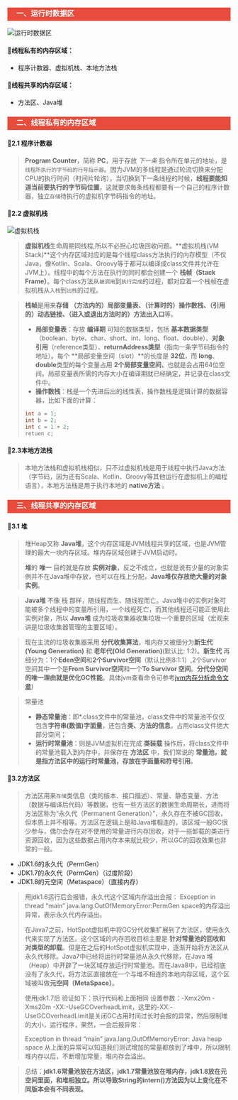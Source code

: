 <h3 style="padding-bottom:6px; padding-left:20px; color:#ffffff; background-color:#E74C3C;">一、运行时数据区</h3>

![运行时数据区](https://i.loli.net/2018/12/13/5c11e3f47e659.png)

#### :womans_hat:线程私有的内存区域：

- 程序计数器、虚拟机栈、本地方法栈

#### :closed_umbrella:线程共享的内存区域：

* 方法区、Java堆



<h3 style="padding-bottom:6px; padding-left:20px; color:#ffffff; background-color:#E74C3C;">二、线程私有的内存区域</h3>

#### :curry:2.1 程序计数器

> **Program Counter**，简称 **PC**，用于存放 *下一条* 指令所在单元的地址，是`线程所执行的字节码的行号指示器`。因为JVM的多线程是通过轮流切换来分配CPU的执行时间（时间片轮询），当切换到下一条线程的时候，**线程要能知道当前要执行的字节码位置**，这就要求每条线程都要有一个自己的程序计数器，独立`存储`待执行的虚拟机字节码指令的地址。

#### :custard:2.2 虚拟机栈

![虚拟机栈](https://i.loli.net/2018/12/13/5c1229db978ad.png)

> **虚拟机栈**生命周期同线程,所以不必担心垃圾回收问题。**虚拟机栈(VM Stack)**这个内存区域对应的是每个线程class方法执行的内存模型（不仅Java，像Kotlin、Scala、Groovy等于都可以编译成class文件并允许在JVM上）。线程中的每个方法在执行的同时都会创建一个 **栈帧（Stack Frame）**。每个class方法从`被调用`到`执行完成`的过程，都对应着一个栈帧在虚拟机栈从`入栈`到`出栈`的过程。

> **栈帧**是用来**存储** **（方法内的）局部变量表、（计算时的）操作数栈、（引用的）动态链接、（进入或退出方法时的）方法出入口**等。
> * **局部变量表**：存放 **编译期** 可知的数据类型，包括 **基本数据类型**（boolean、byte、char、short、int、long、float、double）、**对象引用**（reference类型）、**returnAddress类型**（指向一条字节码指令的地址）。每个 **局部变量空间（slot）**的长度是 **32位**，而 **long**、**double**类型的每个变量占用 **2个局部变量空间**，也就是会占用64位空间。局部变量表所需的内存大小在编译期就已经确定，并记录在class文件中。
> * **操作数栈**：栈是一个先进后出的线性表，操作数栈是逻辑计算的数据容器，比如下面的计算：
> ```java
> int a = 1;
> int b = 2;
> int c = 1 + 2;
> retuen c;
> ```

#### :melon:2.3本地方法栈

>本地方法栈和虚拟机栈相似，只不过虚拟机栈是用于线程中执行Java方法（字节码，因为还有Scala、Kotlin、Groovy等其他运行在虚拟机上的编程语言），本地方法栈是用于执行本地的 **native方法** 。



<h3 style="padding-bottom:6px; padding-left:20px; color:#ffffff; background-color:#E74C3C;">三、线程共享的内存区域</h3>

#### :tangerine:3.1  堆

> 堆Heap又称 **Java堆**，这个内存区域是JVM线程共享的区域，也是JVM管理的最大一块内存区域。堆内存区域创建于JVM启动时。
>
> **堆**的 **唯一** 目的就是存放 **实例对象**，反之不成立，也就是说有少量的对象实例并不在Java堆中存放，也可以在栈上分配，**Java堆仅存放绝大量的对象实例**。

> **Java堆** 不像 栈 那样，随线程而生、随线程而亡。Java堆中的实例对象可能被多个线程中的变量所引用，一个线程死亡，而其他线程还可能正使用此实例对象，所以 **Java堆** 成为垃圾收集器收集垃圾一个重要的区域（宏观来讲是垃圾收集器管理的主要区域）。

> 现在主流的垃圾收集器采用 **分代收集算法**，堆内存又被细分为**新生代(Young Generation)** 和 **老年代(Old Generation)**(默认比: 1:2)。**新生代** 再细分为：1个**Eden空间**和**2个Survivor空间**（默认比例8:1:1）,2个Survivor空间其中一个是**From Survivor空间**和一个**To Survivor 空间**。**分代分空间的唯一理由就是优化GC性能**。具体jvm查看命令可参考[jvm内存分析命令文章](https://github.com/about-cloud/JavaCore))

> 常量池
> * **静态常量池**：即*.class文件中的常量池，class文件中的常量池不仅仅包含**字符串(数值)字面量**，还包含**类、方法的信息**，占用class文件绝大部分空间；
> * **运行时常量池**：则是JVM虚拟机在完成 **类装载** 操作后，将class文件中的常量池载入到内存中，并保存在 **方法区** 中，我们常说的 **常量池，就是指方法区中的运行时常量池，存放在字面量和符号引用**。



#### :strawberry:3.2方法区

> 方法区用来`存储`类信息（类的版本、接口描述）、常量、静态变量、方法（数据与编译后代码）等数据，也有一些方法区的数据生命周期长，进而将方法区称为“永久代（Permanent Generation）”，永久存在不被GC回收，但本质上并不相等。方法区在逻辑上是和Java堆相连的，该区域一般GC很少参与，偶尔会存在对不使用的常量进行内存回收，对于一些卸载的类进行资源回收，因为这些数据占用内存本来就比较少，所以GC的回收效果也非常的一般。

- JDK1.6的永久代（PermGen）
- JDK1.7的永久代（PermGen）（过度阶段）
- JDK1.8的元空间（Metaspace）（直接内存）

> 用jdk1.6运行后会报错，永久代这个区域内存溢出会报：
> Exception in thread “main” java.lang.OutOfMemoryError:PermGen space的内存溢出异常，表示永久代内存溢出。
>
> 在Java7之前，HotSpot虚拟机中将GC分代收集扩展到了方法区，使用永久代来实现了方法区。这个区域的内存回收目标主要是 **针对常量池的回收和对类型的卸载**。但是在之后的HotSpot虚拟机实现中，逐渐开始将方法区从永久代移除。Java7中已经将运行时常量池从永久代移除，在Java 堆（Heap）中开辟了一块区域存放运行时常量池。而在Java8中，已经彻底没有了永久代，将方法区直接放在一个与堆不相连的本地内存区域，这个区域被叫做**元空间（MetaSpace）**。
>
> 使用jdk1.7后
> 验证如下：执行代码和上面相同
> 设置参数：-Xmx20m -Xms20m -XX:-UseGCOverheadLimit，这里的-XX:-UseGCOverheadLimit是关闭GC占用时间过长时会报的异常，然后限制堆的大小，运行程序，果然，一会后报异常：
>
> Exception in thread “main” java.lang.OutOfMemoryError: Java heap space
> 从上面的异常可以知道我们测试增加的常量都放到了堆中，所以限制堆内存以后，不断增加常量，堆内存会溢出。

> 总结：**jdk1.6常量池放在方法区，jdk1.7常量池放在堆内存，jdk1.8放在元空间里面，和堆相独立。所以导致String的intern()方法因为以上变化在不同版本会有不同表现。**